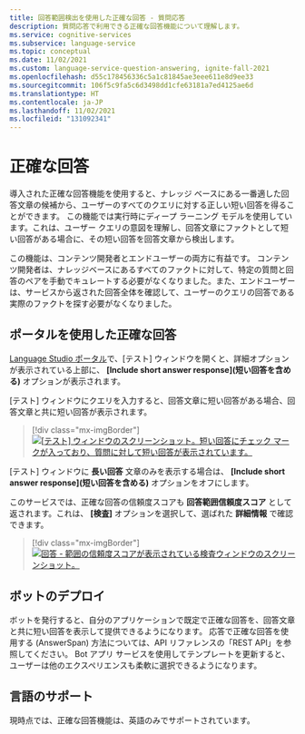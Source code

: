 ```yaml
---
title: 回答範囲検出を使用した正確な回答 - 質問応答
description: 質問応答で利用できる正確な回答機能について理解します。
ms.service: cognitive-services
ms.subservice: language-service
ms.topic: conceptual
ms.date: 11/02/2021
ms.custom: language-service-question-answering, ignite-fall-2021
ms.openlocfilehash: d55c178456336c5a1c81845ae3eee611e8d9ee33
ms.sourcegitcommit: 106f5c9fa5c6d3498dd1cfe63181a7ed4125ae6d
ms.translationtype: HT
ms.contentlocale: ja-JP
ms.lasthandoff: 11/02/2021
ms.locfileid: "131092341"
---
```

# <a name="precise-answering"></a>正確な回答

導入された正確な回答機能を使用すると、ナレッジ ベースにある一番適した回答文章の候補から、ユーザーのすべてのクエリに対する正しい短い回答を得ることができます。 この機能では実行時にディープ ラーニング モデルを使用しています。これは、ユーザー クエリの意図を理解し、回答文章にファクトとして短い回答がある場合に、その短い回答を回答文章から検出します。

この機能は、コンテンツ開発者とエンドユーザーの両方に有益です。 コンテンツ開発者は、ナレッジベースにあるすべてのファクトに対して、特定の質問と回答のペアを手動でキュレートする必要がなくなりました。また、エンドユーザーは、サービスから返された回答全体を確認して、ユーザーのクエリの回答である実際のファクトを探す必要がなくなりました。

## <a name="precise-answering-via-the-portal"></a>ポータルを使用した正確な回答

[Language Studio ポータル](https://aka.ms/languageStudio)で、[テスト] ウィンドウを開くと、詳細オプションが表示されている上部に、 **[Include short answer response]\(短い回答を含める\)** オプションが表示されます。

[テスト] ウィンドウにクエリを入力すると、回答文章に短い回答がある場合、回答文章と共に短い回答が表示されます。

>[!div class="mx-imgBorder"]
>[![[テスト] ウィンドウのスクリーンショット。短い回答にチェック マークが入っており、質問に対して短い回答が表示されています。](../media/precise-answering/short-answer.png)](../media/precise-answering/short-answer.png#lightbox)

[テスト] ウィンドウに **長い回答** 文章のみを表示する場合は、 **[Include short answer response]\(短い回答を含める\)** オプションをオフにします。

このサービスでは、正確な回答の信頼度スコアも **回答範囲信頼度スコア** として返されます。これは、 **[検査]** オプションを選択して、選ばれた **詳細情報** で確認できます。

>[!div class="mx-imgBorder"]
>[![回答 - 範囲の信頼度スコアが表示されている検査ウィンドウのスクリーンショット。](../media/precise-answering/answer-confidence-score.png)](../media/precise-answering/answer-confidence-score.png#lightbox)

## <a name="deploying-a-bot"></a>ボットのデプロイ

ボットを発行すると、自分のアプリケーションで既定で正確な回答を、回答文章と共に短い回答を表示して提供できるようになります。 応答で正確な回答を使用する (AnswerSpan) 方法については、API リファレンスの「REST API」を参照してください。 Bot アプリ サービスを使用してテンプレートを更新すると、ユーザーは他のエクスペリエンスも柔軟に選択できるようになります。

## <a name="language-support"></a>言語のサポート

現時点では、正確な回答機能は、英語のみでサポートされています。
